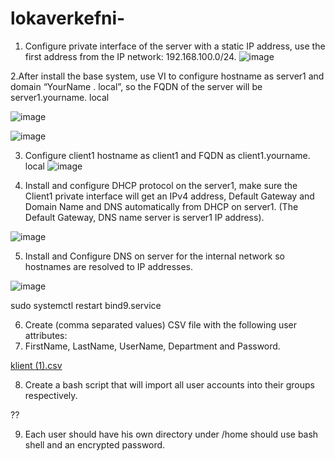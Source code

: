# lokaverkefni-

1. Configure private interface of the server with a static IP address, use the first
address from the IP network: 192.168.100.0/24. 
![image](https://user-images.githubusercontent.com/97167360/155762288-df8a9c68-dbad-47af-96cf-d3d03187d42f.png)

2.After install the base system, use VI to configure hostname as server1 and domain “YourName . local”, so the FQDN of the server will be server1.yourname. local

![image](https://user-images.githubusercontent.com/97167360/155762404-799cb1c9-1ee3-4192-a0da-b66c86fb42f8.png)

![image](https://user-images.githubusercontent.com/97167360/155762426-4a4da185-a29e-449c-8948-54f5a8e6a6e7.png)
 
 3. Configure client1 hostname as client1 and FQDN as client1.yourname. local
 ![image](https://user-images.githubusercontent.com/97167360/155762610-092b4888-64e4-4190-8910-44779a4fe222.png)

4. Install and configure DHCP protocol on the server1, make sure the Client1
private interface will get an IPv4 address, Default Gateway and Domain Name
and DNS automatically from DHCP on server1. (The Default Gateway, DNS
name server is server1 IP address). 

![image](https://user-images.githubusercontent.com/97167360/155815422-a7820475-9912-426b-946e-6ac5c2f6fc14.png)

5. Install and Configure DNS on server for the internal network so hostnames are
resolved to IP addresses.

![image](https://user-images.githubusercontent.com/97167360/155818090-993133c9-6109-41d7-8825-bcafd4a8a097.png)


sudo systemctl restart bind9.service

6. Create (comma separated values) CSV file with the following user attributes:
7. FirstName, LastName, UserName, Department and Password. 

[klient (1).csv](https://github.com/DominikMichalGirko/lokaverkefni-/files/8149315/klient.1.csv)

8. Create a bash script that will import all user accounts into their groups
respectively. 

??

9. Each user should have his own directory under /home should use bash shell
and an encrypted password. 









